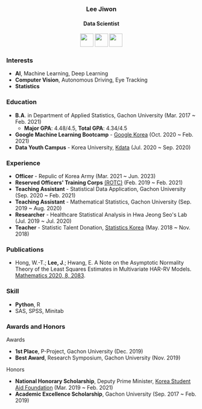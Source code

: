### <div align="center">Lee Jiwon</div>
#### <div align="center">Data Scientist</div>

<p align="center">
  <a href="mailto:zzwon1212@gmail.com" target="_blank"><img src="https://play-lh.googleusercontent.com/KSuaRLiI_FlDP8cM4MzJ23ml3og5Hxb9AapaGTMZ2GgR103mvJ3AAnoOFz1yheeQBBI=s180-rw" width=35 height=35 alt=""></a>
  <a href="https://scholar.google.com/citations?user=i0tQk6cAAAAJ&hl=ko&oi=sra" target="_blank"><img src="https://cdn.icon-icons.com/icons2/2108/PNG/128/google_scholar_icon_130918.png" width=35 height=35 alt=""></a>
  <a href="https://www.instagram.com/zzwon12/" target="_blank"><img src="https://play-lh.googleusercontent.com/h9jWMwqb-h9hjP4THqrJ50eIwPekjv7QPmTpA85gFQ10PjV02CoGAcYLLptqd19Sa1iJ=s180-rw" width=35 height=35 alt=""></a>
</p>

### Interests
- **AI**, Machine Learning, Deep Learning
- **Computer Vision**, Autonomous Driving, Eye Tracking
- **Statistics**

### Education
- **B.A**. in Department of Applied Statistics, Gachon University (Mar. 2017 ~ Feb. 2021)
  - **Major GPA**: 4.48/4.5, **Total GPA**: 4.34/4.5
- **Google Machine Learning Bootcamp** - [Google Korea](https://events.withgoogle.com/google-developers-mlb-kr/) (Oct. 2020 ~ Feb. 2021)
- **Data Youth Campus** - Korea University, [Kdata](http://bigjob.dbguide.net/) (Jul. 2020 ~ Sep. 2020)

### Experience
- **Officer** - Repulic of Korea Army (Mar. 2021 ~ Jun. 2023)
- **Reserved Officers' Training Corps** [(ROTC)](https://en.wikipedia.org/wiki/Reserve_Officers%27_Training_Corps) (Feb. 2019 ~ Feb. 2021)
- **Teaching Assistant** - Statistical Data Application, Gachon University (Sep. 2020 ~ Feb. 2021)
- **Teaching Assistant** - Mathematical Statistics, Gachon University (Sep. 2019 ~ Aug. 2020)
- **Researcher** - Healthcare Statistical Analysis in Hwa Jeong Seo's Lab (Jul. 2019 ~ Jul. 2020)
- **Teacher** - Statistic Talent Donation, [Statistics Korea](https://kostat.go.kr) (May. 2018 ~ Nov. 2018)

### Publications
- Hong, W.-T.; **Lee, J**.; Hwang, E. A Note on the Asymptotic Normality Theory of the Least Squares Estimates in Multivariate HAR-RV Models. [Mathematics 2020, 8, 2083](https://www.mdpi.com/2227-7390/8/11/2083#).

### Skill
- **Python**, R
- SAS, SPSS, Minitab


### Awards and Honors
Awards
- **1st Place**, P-Project, Gachon University (Dec. 2019)
- **Best Award**, Research Symposium, Gachon University (Nov. 2019)

Honors
- **National Honorary Scholarship**, Deputy Prime Minister, [Korea Student Aid Foundation](https://www.kosaf.go.kr/ko/scholar.do?pg=scholarship_submain03) (Mar. 2019 ~ Feb. 2021)
- **Academic Excellence Scholarship**, Gachon University (Sep. 2017 ~ Feb. 2019)


<!--
**zzwon1212/zzwon1212** is a ✨ _special_ ✨ repository because its `README.md` (this file) appears on your GitHub profile.

Valedictorian

<p align="center">
  <a href="https://hits.seeyoufarm.com" target="_blank"><img src="https://hits.seeyoufarm.com/api/count/incr/badge.svg?url=https%3A%2F%2Fgithub.com%2Fzzwon1212%2Fhit-counter&count_bg=%23555555&title_bg=%23555555&icon=github.svg&icon_color=%23E7E7E7&title=hits&edge_flat=false" alt=""></a>
 </p>

[![Jiwon's github stats](https://github-readme-stats.vercel.app/api?username=zzwon1212)](https://github.com/zzwon1212/github-readme-stats)

Here are some ideas to get you started:
👋
- 🔭 I’m currently working on ...
- 🌱 I’m currently learning ...
- 👯 I’m looking to collaborate on ...
- 🤔 I’m looking for help with ...
- 💬 Ask me about ...
- 📫 How to reach me: ...
- 😄 Pronouns: ...
- ⚡ Fun fact: ...
-->
